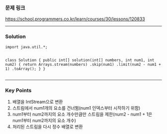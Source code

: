 <h3 id="문제-링크">문제 링크</h3>
<p><a href="https://school.programmers.co.kr/learn/courses/30/lessons/120833">https://school.programmers.co.kr/learn/courses/30/lessons/120833</a></p>
<hr />
<h3 id="solution">Solution</h3>
<pre><code class="language-java">import java.util.*;

class Solution {
    public int[] solution(int[] numbers, int num1, int num2) {
        return Arrays.stream(numbers)
            .skip(num1)
            .limit(num2 - num1 + 1)
            .toArray();
    }
}</code></pre>
<hr />
<h3 id="key-points">Key Points</h3>
<ol>
<li>배열을 IntStream으로 변환</li>
<li>스트림에서 num1개의 요소를 건너뜀(num1 인덱스부터 시작하기 위함)</li>
<li>num1부터 num2까지의 요소 개수만큼만 스트림을 제한(num2 - num1 + 1은 num1부터 num2까지의 요소 개수)</li>
<li>처리된 스트림을 다시 정수 배열로 변환</li>
</ol>